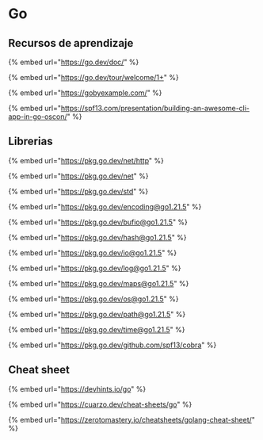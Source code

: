 # Go

## Recursos de aprendizaje

{% embed url="https://go.dev/doc/" %}

{% embed url="https://go.dev/tour/welcome/1+" %}

{% embed url="https://gobyexample.com/" %}

{% embed url="https://spf13.com/presentation/building-an-awesome-cli-app-in-go-oscon/" %}

## Librerias

{% embed url="https://pkg.go.dev/net/http" %}

{% embed url="https://pkg.go.dev/net" %}

{% embed url="https://pkg.go.dev/std" %}

{% embed url="https://pkg.go.dev/encoding@go1.21.5" %}

{% embed url="https://pkg.go.dev/bufio@go1.21.5" %}

{% embed url="https://pkg.go.dev/hash@go1.21.5" %}

{% embed url="https://pkg.go.dev/io@go1.21.5" %}

{% embed url="https://pkg.go.dev/log@go1.21.5" %}

{% embed url="https://pkg.go.dev/maps@go1.21.5" %}

{% embed url="https://pkg.go.dev/os@go1.21.5" %}

{% embed url="https://pkg.go.dev/path@go1.21.5" %}

{% embed url="https://pkg.go.dev/time@go1.21.5" %}

{% embed url="https://pkg.go.dev/github.com/spf13/cobra" %}

## Cheat sheet

{% embed url="https://devhints.io/go" %}

{% embed url="https://cuarzo.dev/cheat-sheets/go" %}

{% embed url="https://zerotomastery.io/cheatsheets/golang-cheat-sheet/" %}
